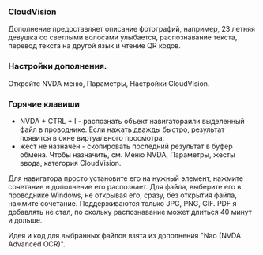 ### CloudVision

Дополнение предоставляет описание фотографий, например, 23 летняя девушка со светлыми волосами улыбается,
распознавание текста,
перевод текста на другой язык
и чтение QR кодов.

### Настройки дополнения.
Откройте NVDA меню, Параметры, Настройки CloudVision.

### Горячие клавиши

* NVDA + CTRL + I - распознать объект навигатораили выделенный файл в проводнике. Если нажать дважды быстро, результат появится в окне виртуального просмотра.
* жест не назначен - скопировать последний результат в буфер обмена. Чтобы назначить, см. Меню NVDA, Параметры, жесты ввода, категория CloudVision.

Для навигатора просто установите его на нужный элемент, нажмите сочетание и дополнение его распознает.
Для файла, выберите его в проводнике Windows, не открывая его, сразу, без открытия файла, нажмите сочетание.
Поддерживаются только JPG, PNG, GIF.
PDF я добавлять не стал, по скольку распознавание может длиться 40 минут и дольше.

Идея и код для выбранных файлов взята из дополнения "Nao (NVDA Advanced OCR)".

